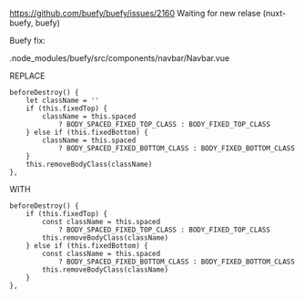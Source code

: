 https://github.com/buefy/buefy/issues/2160 
Waiting for new relase (nuxt-buefy, buefy)

Buefy fix:

.node_modules/buefy/src/components/navbar/Navbar.vue 

REPLACE

    beforeDestroy() {
        let className = ''
        if (this.fixedTop) {
            className = this.spaced
                ? BODY_SPACED_FIXED_TOP_CLASS : BODY_FIXED_TOP_CLASS
        } else if (this.fixedBottom) {
            className = this.spaced
                ? BODY_SPACED_FIXED_BOTTOM_CLASS : BODY_FIXED_BOTTOM_CLASS
        }
        this.removeBodyClass(className)
    },

WITH

    beforeDestroy() {
        if (this.fixedTop) {
            const className = this.spaced
                ? BODY_SPACED_FIXED_TOP_CLASS : BODY_FIXED_TOP_CLASS
            this.removeBodyClass(className)
        } else if (this.fixedBottom) {
            const className = this.spaced
                ? BODY_SPACED_FIXED_BOTTOM_CLASS : BODY_FIXED_BOTTOM_CLASS
            this.removeBodyClass(className)
        }
    },